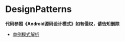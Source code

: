 # DesignPatterns
**代码参照《Android源码设计模式》如有侵权，请告知删除**
- [单例模式解析](http://www.jianshu.com/p/b5c8cdc6d2c8)
